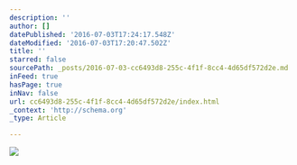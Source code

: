 ```yaml
---
description: ''
author: []
datePublished: '2016-07-03T17:24:17.548Z'
dateModified: '2016-07-03T17:20:47.502Z'
title: ''
starred: false
sourcePath: _posts/2016-07-03-cc6493d8-255c-4f1f-8cc4-4d65df572d2e.md
inFeed: true
hasPage: true
inNav: false
url: cc6493d8-255c-4f1f-8cc4-4d65df572d2e/index.html
_context: 'http://schema.org'
_type: Article

---
```

![](https://the-grid-user-content.s3-us-west-2.amazonaws.com/952b8723-eb84-4203-8640-902c9703dc9e.jpg)